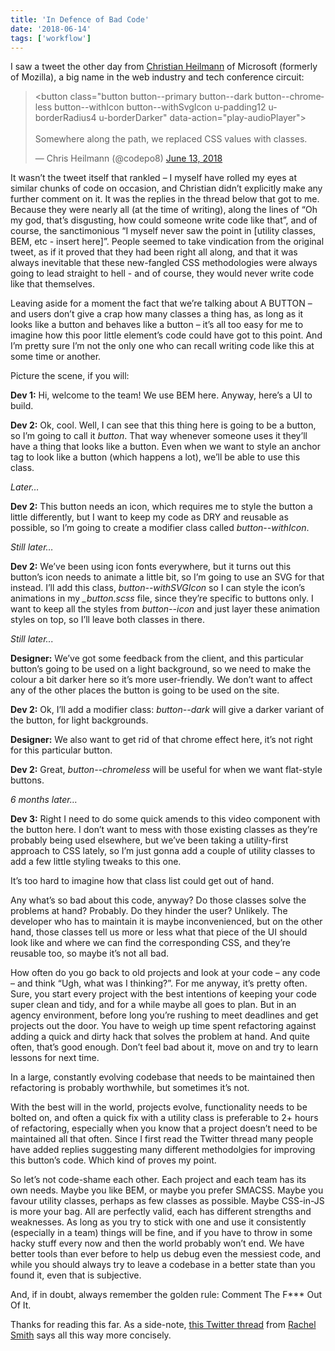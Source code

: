 ```yaml
---
title: 'In Defence of Bad Code'
date: '2018-06-14'
tags: ['workflow']
---
```


I saw a tweet the other day from [Christian Heilmann](https://twitter.com/codepo8) of Microsoft (formerly of Mozilla), a big name in the web industry and tech conference circuit:

<blockquote class="twitter-tweet" data-lang="en"><p lang="en" dir="ltr">&lt;button class=&quot;button button--primary button--dark button--chromeless button--withIcon button--withSvgIcon u-padding12 u-borderRadius4 u-borderDarker&quot; data-action=&quot;play-audioPlayer&quot;&gt;<br><br>Somewhere along the path, we replaced CSS values with classes.</p>&mdash; Chris Heilmann (@codepo8) <a href="https://twitter.com/codepo8/status/1006765051116695552?ref_src=twsrc%5Etfw">June 13, 2018</a></blockquote>
<script async src="https://platform.twitter.com/widgets.js" charset="utf-8"></script>

It wasn’t the tweet itself that rankled – I myself have rolled my eyes at similar chunks of code on occasion, and Christian didn’t explicitly make any further comment on it. It was the replies in the thread below that got to me. Because they were nearly all (at the time of writing), along the lines of “Oh my god, that’s disgusting, how could someone write code like that”, and of course, the sanctimonious “I myself never saw the point in [utility classes, BEM, etc - insert here]”. People seemed to take vindication from the original tweet, as if it proved that they had been right all along, and that it was always inevitable that these new-fangled CSS methodologies were always going to lead straight to hell - and of course, they would never write code like that themselves.

Leaving aside for a moment the fact that we’re talking about A BUTTON – and users don’t give a crap how many classes a thing has, as long as it looks like a button and behaves like a button – it’s all too easy for me to imagine how this poor little element’s code could have got to this point. And I’m pretty sure I’m not the only one who can recall writing code like this at some time or another.

Picture the scene, if you will:

**Dev 1:** Hi, welcome to the team! We use BEM here. Anyway, here’s a UI to build.

**Dev 2:** Ok, cool. Well, I can see that this thing here is going to be a button, so I’m going to call it _button_. That way whenever someone uses it they’ll have a thing that looks like a button. Even when we want to style an anchor tag to look like a button (which happens a lot), we’ll be able to use this class.

_Later…_

**Dev 2:** This button needs an icon, which requires me to style the button a little differently, but I want to keep my code as DRY and reusable as possible, so I’m going to create a modifier class called _button--withIcon_.

_Still later…_

**Dev 2:** We’ve been using icon fonts everywhere, but it turns out this button’s icon needs to animate a little bit, so I’m going to use an SVG for that instead. I’ll add this class, _button--withSVGIcon_ so I can style the icon’s animations in my _\_button.scss_ file, since they’re specific to buttons only. I want to keep all the styles from _button--icon_ and just layer these animation styles on top, so I’ll leave both classes in there.

_Still later..._

**Designer:** We’ve got some feedback from the client, and this particular button’s going to be used on a light background, so we need to make the colour a bit darker here so it’s more user-friendly. We don’t want to affect any of the other places the button is going to be used on the site.

**Dev 2:** Ok, I’ll add a modifier class: _button--dark_ will give a darker variant of the button, for light backgrounds.

**Designer:** We also want to get rid of that chrome effect here, it’s not right for this particular button.

**Dev 2:** Great, _button--chromeless_ will be useful for when we want flat-style buttons.

_6 months later…_

**Dev 3:** Right I need to do some quick amends to this video component with the button here. I don’t want to mess with those existing classes as they’re probably being used elsewhere, but we’ve been taking a utility-first approach to CSS lately, so I’m just gonna add a couple of utility classes to add a few little styling tweaks to this one.

It’s too hard to imagine how that class list could get out of hand.

Any what’s so bad about this code, anyway? Do those classes solve the problems at hand? Probably. Do they hinder the user? Unlikely. The developer who has to maintain it is maybe inconvenienced, but on the other hand, those classes tell us more or less what that piece of the UI should look like and where we can find the corresponding CSS, and they’re reusable too, so maybe it’s not all bad.

How often do you go back to old projects and look at your code – any code – and think “Ugh, what was I thinking?”. For me anyway, it’s pretty often. Sure, you start every project with the best intentions of keeping your code super clean and tidy, and for a while maybe all goes to plan. But in an agency environment, before long you’re rushing to meet deadlines and get projects out the door. You have to weigh up time spent refactoring against adding a quick and dirty hack that solves the problem at hand. And quite often, that’s good enough. Don’t feel bad about it, move on and try to learn lessons for next time.

In a large, constantly evolving codebase that needs to be maintained then refactoring is probably worthwhile, but sometimes it’s not.

With the best will in the world, projects evolve, functionality needs to be bolted on, and often a quick fix with a utility class is preferable to 2+ hours of refactoring, especially when you know that a project doesn’t need to be maintained all that often. Since I first read the Twitter thread many people have added replies suggesting many different methodolgies for improving this button’s code. Which kind of proves my point.

So let’s not code-shame each other. Each project and each team has its own needs. Maybe you like BEM, or maybe you prefer SMACSS. Maybe you favour utility classes, perhaps as few classes as possible. Maybe CSS-in-JS is more your bag. All are perfectly valid, each has different strengths and weaknesses. As long as you try to stick with one and use it consistently (especially in a team) things will be fine, and if you have to throw in some hacky stuff every now and then the world probably won’t end. We have better tools than ever before to help us debug even the messiest code, and while you should always try to leave a codebase in a better state than you found it, even that is subjective.

And, if in doubt, always remember the golden rule: Comment The F\*\*\* Out Of It.

Thanks for reading this far. As a side-note, [this Twitter thread](https://twitter.com/rachsmithtweets/status/1007023291389784064) from [Rachel Smith](https://twitter.com/rachsmithtweets) says all this way more concisely.
